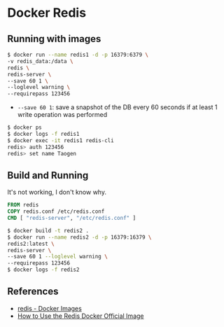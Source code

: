 # Docker Redis

## Running with images

```sh
$ docker run --name redis1 -d -p 16379:6379 \
-v redis_data:/data \
redis \
redis-server \
--save 60 1 \
--loglevel warning \
--requirepass 123456
```

- `--save 60 1`:  save a snapshot of the DB every 60 seconds if at least 1 write operation was performed

```sh
$ docker ps
$ docker logs -f redis1
$ docker exec -it redis1 redis-cli 
redis> auth 123456
redis> set name Taogen
```

## Build and Running

It's not working, I don't know why.

```dockerfile
FROM redis
COPY redis.conf /etc/redis.conf
CMD [ "redis-server", "/etc/redis.conf" ]
```

```sh
$ docker build -t redis2 .
$ docker run --name redis2 -d -p 16379:16379 \
redis2:latest \
redis-server \
--save 60 1 --loglevel warning \
--requirepass 123456
$ docker logs -f redis2
```



## References

- [redis - Docker Images](https://hub.docker.com/_/redis)
- [How to Use the Redis Docker Official Image](https://www.docker.com/blog/how-to-use-the-redis-docker-official-image/)


